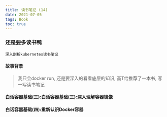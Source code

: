 ```yaml
---
title: 读书笔记 (14)
date: 2021-07-05
tags: Book
toc: true
---
```


### 还是要多读书鸭
    深入剖析kubernetes读书笔记

<!-- more -->

#### 故事背景
> 我只会docker run, 还是要深入的看看底层的知识, 高T给推荐了一本书, 写一写读书笔记

#### 白话容器基础(三):白话容器基础(三):深入理解容器镜像



#### 白话容器基础(四):重新认识Docker容器

